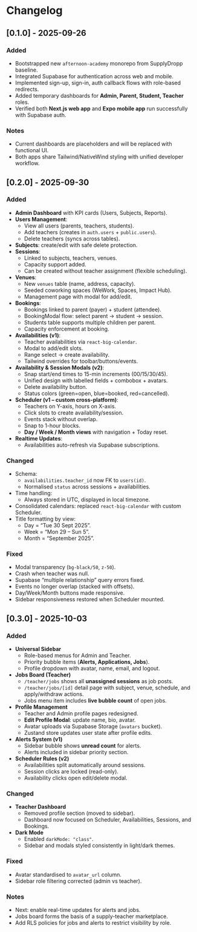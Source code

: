 # Changelog

## [0.1.0] - 2025-09-26
### Added
- Bootstrapped new `afternoon-academy` monorepo from SupplyDropp baseline.
- Integrated Supabase for authentication across web and mobile.
- Implemented sign-up, sign-in, auth callback flows with role-based redirects.
- Added temporary dashboards for **Admin, Parent, Student, Teacher** roles.
- Verified both **Next.js web app** and **Expo mobile app** run successfully with Supabase auth.

### Notes
- Current dashboards are placeholders and will be replaced with functional UI.  
- Both apps share Tailwind/NativeWind styling with unified developer workflow.  

## [0.2.0] - 2025-09-30
### Added
- **Admin Dashboard** with KPI cards (Users, Subjects, Reports).
- **Users Management**:  
  * View all users (parents, teachers, students).  
  * Add teachers (creates in `auth.users` + `public.users`).  
  * Delete teachers (syncs across tables).  
- **Subjects**: create/edit with safe delete protection.  
- **Sessions**:  
  * Linked to subjects, teachers, venues.  
  * Capacity support added.  
  * Can be created without teacher assignment (flexible scheduling).  
- **Venues**:  
  * New `venues` table (name, address, capacity).  
  * Seeded coworking spaces (WeWork, Spaces, Impact Hub).  
  * Management page with modal for add/edit.  
- **Bookings**:  
  * Bookings linked to parent (payer) + student (attendee).  
  * BookingModal flow: select parent → student → session.  
  * Students table supports multiple children per parent.  
  * Capacity enforcement at booking.  
- **Availabilities (v1)**:  
  * Teacher availabilities via `react-big-calendar`.  
  * Modal to add/edit slots.  
  * Range select → create availability.  
  * Tailwind overrides for toolbar/buttons/events.  
- **Availability & Session Modals (v2)**:  
  * Snap start/end times to 15-min increments (00/15/30/45).  
  * Unified design with labelled fields + combobox + avatars.  
  * Delete availability button.  
  * Status colors (green=open, blue=booked, red=cancelled).  
- **Scheduler (v1 – custom cross-platform)**:  
  * Teachers on Y-axis, hours on X-axis.  
  * Click slots to create availability/session.  
  * Events stack without overlap.  
  * Snap to 1-hour blocks.  
  * **Day / Week / Month views** with navigation + Today reset.  
- **Realtime Updates**:  
  * Availabilities auto-refresh via Supabase subscriptions.  

### Changed
- Schema:  
  * `availabilities.teacher_id` now FK to `users(id)`.  
  * Normalised `status` across sessions + availabilities.  
- Time handling:  
  * Always stored in UTC, displayed in local timezone.  
- Consolidated calendars: replaced `react-big-calendar` with custom Scheduler.  
- Title formatting by view:  
  * Day = “Tue 30 Sept 2025”.  
  * Week = “Mon 29 – Sun 5”.  
  * Month = “September 2025”.  

### Fixed
- Modal transparency (`bg-black/50`, `z-50`).  
- Crash when teacher was null.  
- Supabase “multiple relationship” query errors fixed.  
- Events no longer overlap (stacked with offsets).  
- Day/Week/Month buttons made responsive.  
- Sidebar responsiveness restored when Scheduler mounted.  

## [0.3.0] - 2025-10-03
### Added
- **Universal Sidebar**  
  * Role-based menus for Admin and Teacher.  
  * Priority bubble items (**Alerts, Applications, Jobs**).  
  * Profile dropdown with avatar, name, email, and logout.  
- **Jobs Board (Teacher)**  
  * `/teacher/jobs` shows all **unassigned sessions** as job posts.  
  * `/teacher/jobs/[id]` detail page with subject, venue, schedule, and apply/withdraw actions.  
  * Jobs menu item includes **live bubble count** of open jobs.  
- **Profile Management**  
  * Teacher and Admin profile pages redesigned.  
  * **Edit Profile Modal**: update name, bio, avatar.  
  * Avatar uploads via Supabase Storage (`avatars` bucket).  
  * Zustand store updates user state after profile edits.  
- **Alerts System (v1)**  
  * Sidebar bubble shows **unread count** for alerts.  
  * Alerts included in sidebar priority section.  
- **Scheduler Rules (v2)**  
  * Availabilities split automatically around sessions.  
  * Session clicks are locked (read-only).  
  * Availability clicks open edit/delete modal.  

### Changed
- **Teacher Dashboard**  
  * Removed profile section (moved to sidebar).  
  * Dashboard now focused on Scheduler, Availabilities, Sessions, and Bookings.  
- **Dark Mode**  
  * Enabled `darkMode: "class"`.  
  * Sidebar and modals styled consistently in light/dark themes.  

### Fixed
- Avatar standardised to `avatar_url` column.  
- Sidebar role filtering corrected (admin vs teacher).  

### Notes
- Next: enable real-time updates for alerts and jobs.  
- Jobs board forms the basis of a supply-teacher marketplace.  
- Add RLS policies for jobs and alerts to restrict visibility by role.  
